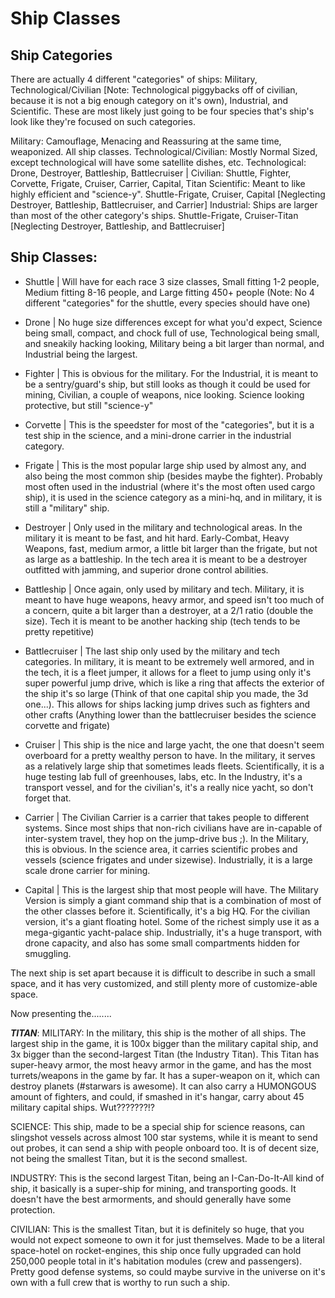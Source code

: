 # Ship Classes


## Ship Categories
There are actually 4 different "categories" of ships: Military, Technological/Civilian [Note: Technological piggybacks off of civilian, because it is not a big enough category on it's own), Industrial, and Scientific. These are most likely just going to be four species that's ship's look like they're focused on such categories.

Military: Camouflage, Menacing and Reassuring at the same time, weaponized. All ship classes.
Technological/Civilian: Mostly Normal Sized, except technological will have some satellite dishes, etc. Technological: Drone, Destroyer, Battleship, Battlecruiser | Civilian: Shuttle, Fighter, Corvette, Frigate, Cruiser, Carrier, Capital, Titan
Scientific: Meant to like highly efficient and "science-y". Shuttle-Frigate, Cruiser, Capital [Neglecting Destroyer, Battleship, Battlecruiser, and Carrier]
Industrial: Ships are larger than most of the other category's ships. Shuttle-Frigate, Cruiser-Titan [Neglecting Destroyer, Battleship, and Battlecruiser]

## Ship Classes:
  - Shuttle  | Will have for each race 3 size classes, Small fitting 1-2 people, Medium fitting 8-16 people, and Large fitting 450+ people (Note: No 4 different "categories" for the shuttle, every species should have one)

  - Drone | No huge size differences except for what you'd expect, Science being small, compact, and chock full of use, Technological being small, and sneakily hacking looking, Military being a bit larger than normal, and Industrial being the largest.

  - Fighter | This is obvious for the military. For the Industrial, it is meant to be a sentry/guard's ship, but still looks as though it could be used for mining, Civilian, a couple of weapons, nice looking. Science looking protective, but still "science-y"

  - Corvette | This is the speedster for most of the "categories", but it is a test ship in the science, and a mini-drone carrier in the industrial category.
  - Frigate | This is the most popular large ship used by almost any, and also being the most common ship (besides maybe the fighter). Probably most often used in the industrial (where it's the most often used cargo ship), it is used in the science category as a mini-hq, and in military, it is still a "military" ship.
  - Destroyer | Only used in the military and technological areas. In the military it is meant to be fast, and hit hard. Early-Combat, Heavy Weapons, fast, medium armor, a little bit larger than the frigate, but not as large as a battleship. In the tech area it is meant to be a destroyer outfitted with jamming, and superior drone control abilities.
  - Battleship | Once again, only used by military and tech. Military, it is meant to have huge weapons, heavy armor, and speed isn't too much of a concern, quite a bit larger than a destroyer, at a 2/1 ratio (double the size). Tech it is meant to be another hacking ship (tech tends to be pretty repetitive)
  - Battlecruiser | The last ship only used by the military and tech categories. In military, it is meant to be extremely well armored, and in the tech, it is a fleet jumper, it allows for a fleet to jump using only it's super powerful jump drive, which is like a ring that affects the exterior of the ship it's so large (Think of that one capital ship you made, the 3d one...). This allows for ships lacking jump drives such as fighters and other crafts (Anything lower than the battlecruiser besides the science corvette and frigate)
  - Cruiser | This ship is the nice and large yacht, the one that doesn't seem overboard for a pretty wealthy person to have. In the military, it serves as a relatively large ship that sometimes leads fleets. Scientifically, it is a huge testing lab full of greenhouses, labs, etc. In the Industry, it's a transport vessel, and for the civilian's, it's a really nice yacht, so don't forget that.
  - Carrier | The Civilian Carrier is a carrier that takes people to different systems. Since most ships that non-rich civilians have are in-capable of inter-system travel, they hop on the jump-drive bus ;). In the Military, this is obvious. In the science area, it carries scientific probes and vessels (science frigates and under sizewise). Industrially, it is a large scale drone carrier for mining.
  - Capital | This is the largest ship that most people will have. The Military Version is simply a giant command ship that is a combination of most of the other classes before it. Scientifically, it's a big HQ. For the civilian version, it's a giant floating hotel. Some of the richest simply use it as a mega-gigantic yacht-palace ship. Industrially, it's a huge transport, with drone capacity, and also has some small compartments hidden for smuggling.

The next ship is set apart because it is difficult to describe in such a small space, and it has very customized, and still plenty more of customize-able space.

Now presenting the........

***TITAN***:
  MILITARY: In the military, this ship is the mother of all ships. The largest ship in the game, it is 100x bigger than the military capital ship, and 3x bigger than the second-largest Titan (the Industry Titan). This Titan has super-heavy armor, the most heavy armor in the game, and has the most turrets/weapons in the game by far. It has a super-weapon on it, which can destroy planets (#starwars is awesome). It can also carry a HUMONGOUS amount of fighters, and could, if smashed in it's hangar, carry about 45 military capital ships. Wut???????!?

  SCIENCE: This ship, made to be a special ship for science reasons, can slingshot vessels across almost 100 star systems, while it is meant to send out probes, it can send a ship with people onboard too. It is of decent size, not being the smallest Titan, but it is the second smallest.

  INDUSTRY: This is the second largest Titan, being an I-Can-Do-It-All kind of ship, it basically is a super-ship for mining, and transporting goods. It doesn't have the best armorments, and should generally have some protection.

  CIVILIAN: This is the smallest Titan, but it is definitely so huge, that you would not expect someone to own it for just themselves. Made to be a literal space-hotel on rocket-engines, this ship once fully upgraded can hold 250,000 people total in it's habitation modules (crew and passengers). Pretty good defense systems, so could maybe survive in the universe on it's own with a full crew that is worthy to run such a ship.
